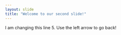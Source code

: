 ```yaml
---
layout: slide
title: "Welcome to our second slide!"
---
```

I am changing this line 5.
Use the left arrow to go back!
